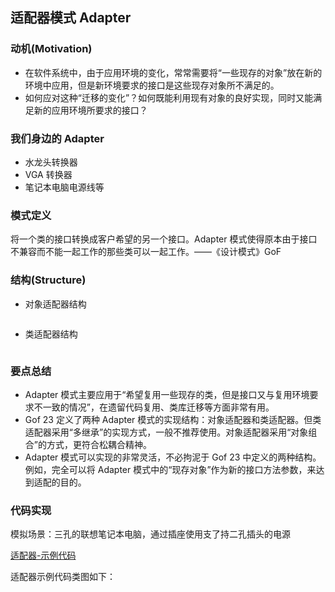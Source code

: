 ## **适配器模式 Adapter**

### **动机(Motivation)**

- 在软件系统中，由于应用环境的变化，常常需要将“一些现存的对象”放在新的环境中应用，但是新环境要求的接口是这些现存对象所不满足的。
- 如何应对这种“迁移的变化”？如何既能利用现有对象的良好实现，同时又能满足新的应用环境所要求的接口？

### **我们身边的 Adapter**

- 水龙头转换器
- VGA 转换器
- 笔记本电脑电源线等

### **模式定义**

将一个类的接口转换成客户希望的另一个接口。Adapter 模式使得原本由于接口不兼容而不能一起工作的那些类可以一起工作。——《设计模式》GoF

### **结构(Structure)**

- 对象适配器结构

  ![]()

- 类适配器结构

  ![]()

### **要点总结**

- Adapter 模式主要应用于“希望复用一些现存的类，但是接口又与复用环境要求不一致的情况”，在遗留代码复用、类库迁移等方面非常有用。
- Gof 23 定义了两种 Adapter 模式的实现结构：对象适配器和类适配器。但类适配器采用“多继承”的实现方式，一般不推荐使用。对象适配器采用“对象组合”的方式，更符合松耦合精神。
- Adapter 模式可以实现的非常灵活，不必拘泥于 Gof 23 中定义的两种结构。例如，完全可以将 Adapter 模式中的“现存对象”作为新的接口方法参数，来达到适配的目的。

### **代码实现**

模拟场景：三孔的联想笔记本电脑，通过插座使用支了持二孔插头的电源

[适配器-示例代码]()

适配器示例代码类图如下：

![]()

